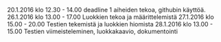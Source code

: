 20.1.2016 klo 12.30 - 14.00 deadline 1 aiheiden tekoa, githubin käyttöä. 
26.1.2016 klo 13.00 - 17.00 Luokkien tekoa ja määrittelemistä
27.1.2016 klo 15.00 - 20.00 Testien tekemistä ja luokkien hiomista
28.1.2016 klo 13.00 - 15.00 Testien viimeisteleminen, luokkakaavio, dokumentointi
